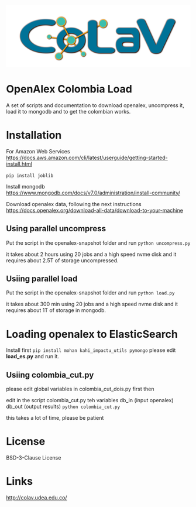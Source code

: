 
<center><img src="https://raw.githubusercontent.com/colav/colav.github.io/master/img/Logo.png"/></center>

# OpenAlex Colombia Load
A set of scripts and documentation to download openalex, uncompress it, load it to mongodb and to get the colombian works.


# Installation

For Amazon Web Services
https://docs.aws.amazon.com/cli/latest/userguide/getting-started-install.html


`pip install joblib`


Install mongodb
https://www.mongodb.com/docs/v7.0/administration/install-community/

Download openalex data, following the next instructions
https://docs.openalex.org/download-all-data/download-to-your-machine


## Using parallel uncompress

Put the script in the openalex-snapshot folder and run 
`python uncompress.py`

it takes about 2 hours using 20 jobs and a high speed nvme disk
and it requires about 2.5T of storage uncompressed.


## Usiing parallel load

Put the script in the openalex-snapshot folder and run 
`python load.py`

it takes about 300 min using 20 jobs and a high speed nvme disk
and it requires about 1T of storage in mongodb.

# Loading openalex to ElasticSearch
Install first `pip install mohan kahi_impactu_utils pymongo`
please edit **load_es.py** and run it.


## Usiing colombia_cut.py
please edit global variables in colombia_cut_dois.py first then

edit in the script colombia_cut.py teh variables db_in (input openalex) db_out (output results)
`python colombia_cut.py`

this takes a lot of time, please be patient


# License
BSD-3-Clause License 

# Links
http://colav.udea.edu.co/



